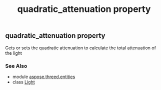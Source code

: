 ﻿---
title: quadratic_attenuation property
second_title: Aspose.3D for Python via .NET API References
description: 
type: docs
weight: 290
url: /python-net/aspose.threed.entities/light/quadratic_attenuation/
is_root: false
---

## quadratic_attenuation property


Gets or sets the quadratic attenuation to calculate the total attenuation of the light

### See Also
* module [aspose.threed.entities](../../)
* class [Light](/3d/python-net/aspose.threed.entities/light)
